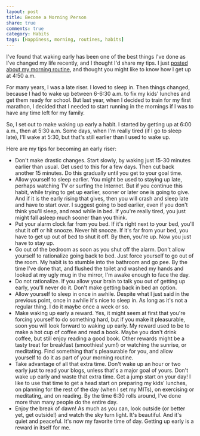 ```yaml
---
layout: post
title: Become a Morning Person
share: true
comments: true
category: Habits
tags: [Happiness, morning, routines, habits]
---
```

I've found that waking early has been one of the best things I've done as I've changed my life recently, and I thought I'd share my tips. I just [posted about my morning routine][2], and thought you might like to know how I get up at 4:50 a.m.

For many years, I was a late riser. I loved to sleep in. Then things changed, because I had to wake up between 6-6:30 a.m. to fix my kids' lunches and get them ready for school. But last year, when I decided to train for my first marathon, I decided that I needed to start running in the mornings if I was to have any time left for my family.

So, I set out to make waking up early a habit. I started by getting up at 6:00 a.m., then at 5:30 a.m. Some days, when I'm really tired (if I go to sleep late), I'll wake at 5:30, but that's still earlier than I used to wake up.

Here are my tips for becoming an early riser:

* Don't make drastic changes. Start slowly, by waking just 15-30 minutes earlier than usual. Get used to this for a few days. Then cut back another 15 minutes. Do this gradually until you get to your goal time.
* Allow yourself to sleep earlier. You might be used to staying up late, perhaps watching TV or surfing the Internet. But if you continue this habit, while trying to get up earlier, sooner or later one is going to give. And if it is the early rising that gives, then you will crash and sleep late and have to start over. I suggest going to bed earlier, even if you don't think you'll sleep, and read while in bed. If you're really tired, you just might fall asleep much sooner than you think.
* Put your alarm clock far from you bed. If it's right next to your bed, you'll shut it off or hit snooze. Never hit snooze. If it's far from your bed, you have to get up out of bed to shut it off. By then, you're up. Now you just have to stay up.
* Go out of the bedroom as soon as you shut off the alarm. Don't allow yourself to rationalize going back to bed. Just force yourself to go out of the room. My habit is to stumble into the bathroom and go pee. By the time I've done that, and flushed the toilet and washed my hands and looked at my ugly mug in the mirror, I'm awake enough to face the day.
* Do not rationalize. If you allow your brain to talk you out of getting up early, you'll never do it. Don't make getting back in bed an option.
* Allow yourself to sleep in once in awhile. Despite what I just said in the previous point, once in awhile it's nice to sleep in. As long as it's not a regular thing. I do it maybe once a week or so.
* Make waking up early a reward. Yes, it might seem at first that you're forcing yourself to do something hard, but if you make it pleasurable, soon you will look forward to waking up early. My reward used to be to make a hot cup of coffee and read a book. Maybe you don't drink coffee, but still enjoy reading a good book. Other rewards might be a tasty treat for breakfast (smoothies! yum!) or watching the sunrise, or meditating. Find something that's pleasurable for you, and allow yourself to do it as part of your morning routine.
* Take advantage of all that extra time. Don't wake up an hour or two early just to read your blogs, unless that's a major goal of yours. Don't wake up early and waste that extra time. Get a jump start on your day! I like to use that time to get a head start on preparing my kids' lunches, on planning for the rest of the day (when I set my MITs), on exercising or meditating, and on reading. By the time 6:30 rolls around, I've done more than many people do the entire day.
* Enjoy the break of dawn! As much as you can, look outside (or better yet, get outside!) and watch the sky turn light. It's beautiful. And it's quiet and peaceful. It's now my favorite time of day. Getting up early is a reward in itself for me.

[1]: http://katieball.me/kasper/
[2]: http://katieball.me/kasper/habits/2014/11/15/my-morning-routine.html

